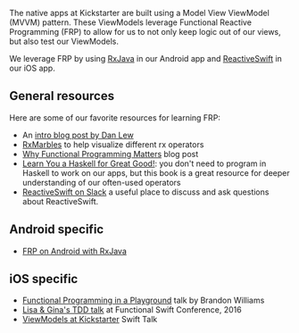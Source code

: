 The native apps at Kickstarter are built using a Model View ViewModel (MVVM) pattern. 
These ViewModels leverage Functional Reactive Programming (FRP) to allow for us to not only keep
logic out of our views, but also test our ViewModels.

We leverage FRP by using [RxJava](https://github.com/ReactiveX/RxJava) in our Android app and 
[ReactiveSwift](https://github.com/ReactiveCocoa/ReactiveSwift) in our iOS app.

## General resources
Here are some of our favorite resources for learning FRP:
* An [intro blog post by Dan Lew](http://blog.danlew.net/2017/07/27/an-introduction-to-functional-reactive-programming/)
* [RxMarbles](http://rxmarbles.com/) to help visualize different rx operators
* [Why Functional Programming Matters](http://weblog.raganwald.com/2007/03/why-why-functional-programming-matters.html) 
blog post
* [Learn You a Haskell for Great Good!](http://learnyouahaskell.com/chapters): you don't need to program in Haskell to
work on our apps, but this book is a great resource for deeper understanding of our often-used operators
* [ReactiveSwift on Slack](https://reactiveswift.herokuapp.com/) a useful place to discuss and ask questions about ReactiveSwift.

## Android specific
* [FRP on Android with RxJava](http://mttkay.github.io/blog/2013/08/25/functional-reactive-programming-on-android-with-rxjava/)

## iOS specific
* [Functional Programming in a Playground](https://youtu.be/estNbh2TF3E) talk by Brandon Williams
* [Lisa & Gina's TDD talk](https://www.youtube.com/watch?v=EpTlqx6NjYo) at Functional Swift Conference, 2016 
* [ViewModels at Kickstarter](https://talk.objc.io/episodes/S01E47-view-models-at-kickstarter) Swift Talk
